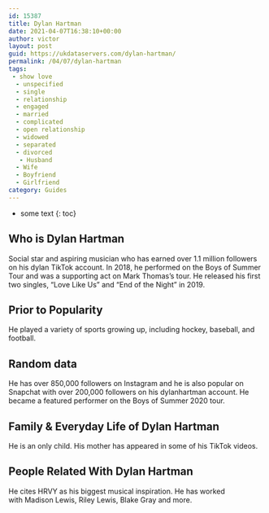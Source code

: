 ```yaml
---
id: 15387
title: Dylan Hartman
date: 2021-04-07T16:38:10+00:00
author: victor
layout: post
guid: https://ukdataservers.com/dylan-hartman/
permalink: /04/07/dylan-hartman
tags:
 - show love
  - unspecified
  - single
  - relationship
  - engaged
  - married
  - complicated
  - open relationship
  - widowed
  - separated
  - divorced
   - Husband
  - Wife
  - Boyfriend
  - Girlfriend
category: Guides
---
```


* some text
{: toc}


## Who is Dylan Hartman



Social star and aspiring musician who has earned over 1.1 million followers on his dylan TikTok account. In 2018, he performed on the Boys of Summer Tour and was a supporting act on Mark Thomas&#8217;s tour. He released his first two singles, &#8220;Love Like Us&#8221; and &#8220;End of the Night&#8221; in 2019. 

                
                
                
## Prior to Popularity



He played a variety of sports growing up, including hockey, baseball, and football. 

                
                
                
## Random data



He has over 850,000 followers on Instagram and he is also popular on Snapchat with over 200,000 followers on his dylanhartman account. He became a featured performer on the Boys of Summer 2020 tour. 

                
                
                
## Family & Everyday Life of Dylan Hartman



He is an only child. His mother has appeared in some of his TikTok videos. 

                
                
                
## People Related With Dylan Hartman



He cites HRVY as his biggest musical inspiration. He has worked with Madison Lewis, Riley Lewis, Blake Gray and more. 

                
              
            
          
          
          